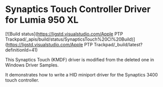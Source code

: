 Synaptics Touch Controller Driver for Lumia 950 XL
======================
[![Build status](https://ligstd.visualstudio.com/Apple PTP Trackpad/_apis/build/status/SynapticsTouch%20CI%20Build)](https://ligstd.visualstudio.com/Apple PTP Trackpad/_build/latest?definitionId=41)

This Synaptics Touch (KMDF) driver is modified from the deleted one in Windows Driver Samples.

It demonstrates how to write a HID miniport driver for the Synaptics 3400 touch controller.

